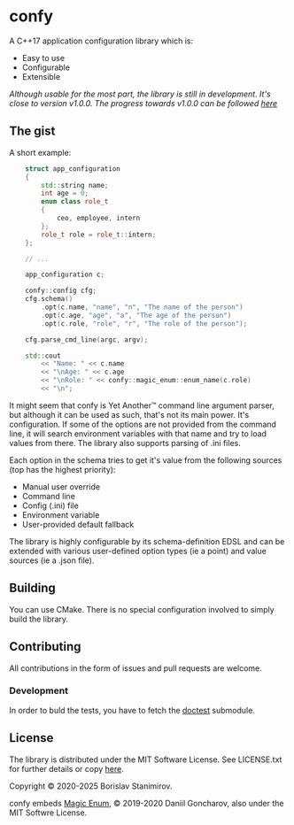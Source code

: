 # confy

A C++17 application configuration library which is:

* Easy to use
* Configurable
* Extensible

*Although usable for the most part, the library is still in development. It's close to version v1.0.0. The progress towards v1.0.0 can be followed [here](https://github.com/iboB/confy/projects/1)*

## The gist

A short example:

```c++
    struct app_configuration
    {
        std::string name;
        int age = 0;
        enum class role_t
        {
            ceo, employee, intern
        };
        role_t role = role_t::intern;
    };

    // ...

    app_configuration c;

    confy::config cfg;
    cfg.schema()
        .opt(c.name, "name", "n", "The name of the person")
        .opt(c.age, "age", "a", "The age of the person")
        .opt(c.role, "role", "r", "The role of the person");

    cfg.parse_cmd_line(argc, argv);

    std::cout
        << "Name: " << c.name
        << "\nAge: " << c.age
        << "\nRole: " << confy::magic_enum::enum_name(c.role)
        << "\n";
```

It might seem that confy is Yet Another&trade; command line argument parser, but although it can be used as such, that's not its main power. It's configuration. If some of the options are not provided from the command line, it will search environment variables with that name and try to load values from there. The library also supports parsing of .ini files.

Each option in the schema tries to get it's value from the following sources (top has the highest priority):

* Manual user override
* Command line
* Config (.ini) file
* Environment variable
* User-provided default fallback

The library is highly configurable by its schema-definition EDSL and can be extended with various user-defined option types (ie a point) and value sources (ie a .json file).

## Building

You can use CMake. There is no special configuration involved to simply build the library.

## Contributing

All contributions in the form of issues and pull requests are welcome.

### Development

In order to buld the tests, you have to fetch the [doctest](https://github.com/onqtam/doctest) submodule.

## License

The library is distributed under the MIT Software License. See LICENSE.txt for further details or copy [here](http://opensource.org/licenses/MIT).

Copyright &copy; 2020-2025 Borislav Stanimirov.

confy embeds [Magic Enum](https://github.com/Neargye/magic_enum), &copy; 2019-2020 Daniil Goncharov, also under the MIT Softwre License.
